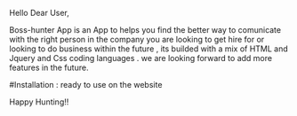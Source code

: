 Hello Dear User,

Boss-hunter App is an App to helps you find the better way to comunicate with the right person in the company you are looking to get hire for or looking to do business within the future , its builded with a mix of HTML and Jquery and Css coding languages .
we are looking forward to add more features in the future.

#Installation :
ready to use on the website

Happy Hunting!!
